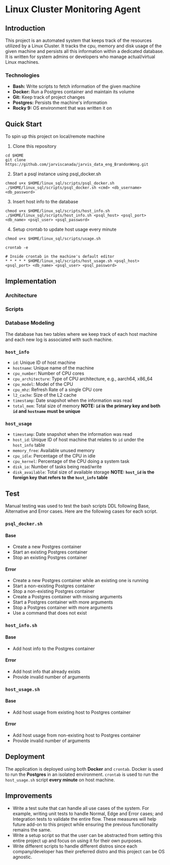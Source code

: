 # Linux Cluster Monitoring Agent
## Introduction
This project is an automated system that keeps track of the resources utilized by a Linux Cluster. It tracks the cpu, memory and disk usage of the given machine and persists all this information within a dedicated database. It is written for system admins or developers who manage actual/virtual Linux machines.
### Technologies
- **Bash:** Write scripts to fetch information of the given machine
- **Docker:** Run a Postgres container and maintain its volume
- **Git:** Keep track of project changes
- **Postgres:** Persists the machine's information
- **Rocky 9:** OS environment that was written it on

## Quick Start
To spin up this project on local/remote machine
1. Clone this repository
```
cd $HOME
git clone https://github.com/jarviscanada/jarvis_data_eng_BrandonWong.git
```
2. Start a psql instance using psql_docker.sh
```
chmod u+x $HOME/linux_sql/scripts/psql_docker.sh
./$HOME/linux_sql/scripts/psql_docker.sh <cmd> <db_username> <db_password>
```
3. Insert host info to the database
```
chmod u+x $HOME/linux_sql/scripts/host_info.sh
./$HOME/linux_sql/scripts/host_info.sh <psql_host> <psql_port> <db_name> <psql_user> <psql_password>
```
4. Setup crontab to update host usage every minute
```
chmod u+x $HOME/linux_sql/scripts/usage.sh

crontab -e

# Inside crontab in the machine's default editor
* * * * * $HOME/linux_sql/scripts/host_usage.sh <psql_host> <psql_port> <db_name> <psql_user> <psql_password>
```

## Implementation
### Architecture
### Scripts
### Database Modeling
The database has two tables where we keep track of each host machine and each new log is associated with such machine.
### `host_info`
- `id`: Unique ID of host machine
- `hostname`: Unique name of the machine
- `cpu_number`: Number of CPU cores
- `cpu_architecture`: Type of CPU architecture, e.g., aarch64, x86_64
- `cpu_model`: Model of the CPU
- `cpu_mhz`: Refresh Rate of a single CPU core
- `l2_cache`: Size of the L2 cache
- `timestamp`: Date snapshot when the information was read
- `total_mem`: Total size of memory
**NOTE: `id` is the primary key and both `id` and `hostname` must be unique**
### `host_usage`
- `timestamp`: Date snapshot when the information was read
- `host_id`: Unique ID of host machine that relates to `id` under the `host_info` table
- `memory_free`: Available unused memory
- `cpu_idle`: Percentage of the CPU in idle
- `cpu_kernel`: Percentage of the CPU doing a system task
- `disk_io`: Number of tasks being read/write
- `disk_available`: Total size of available storage
**NOTE: `host_id` is the foreign key that refers to the `host_info` table**

## Test
Manual testing was used to test the bash scripts DDL following Base, Alternative and Error cases. Here are the following cases for each script.
### `psql_docker.sh`
#### Base
- Create a new Postgres container
- Start an existing Postgres container
- Stop an existing Postgres container
#### Error
- Create a new Postgres container while an existing one is running
- Start a non-existing Postgres container
- Stop a non-existing Postgres container
- Create a Postgres container with missing arguments
- Start a Postgres container with more arguments
- Stop a Postgres container with more arguments
- Use a command that does not exist
### `host_info.sh`
#### Base
- Add host info to the Postgres container
#### Error
- Add host info that already exists
- Provide invalid number of arguments
### `host_usage.sh`
#### Base
- Add host usage from existing host to Postgres container
#### Error
- Add host usage from non-existing host to Postgres container
- Provide invalid number of arguments

## Deployment
The application is deployed using both **Docker** and `crontab`. Docker is used to run the **Postgres** in an isolated environment. `crontab` is used to run the `host_usage.sh` script **every minute** on host machine.

## Improvements
- Write a test suite that can handle all use cases of the system. For example, writing unit tests to handle Normal, Edge and Error cases; and Integration tests to validate the entire flow. These measures will help future add-on to this project while ensuring the previous functionality remains the same.
- Write a setup script so that the user can be abstracted from setting this entire project up and focus on using it for their own purposes.
- Write different scripts to handle different distros since each company/developer has their preferred distro and this project can be OS agnostic.
